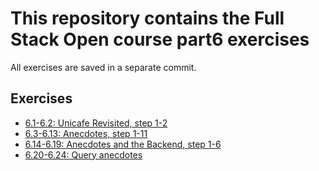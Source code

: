 # This repository contains the Full Stack Open course part6 exercises

All exercises are saved in a separate commit.

## Exercises

- [6.1-6.2: Unicafe Revisited, step 1-2](./unicafe-redux/)
- [6.3-6.13: Anecdotes, step 1-11](./redux-anecdotes/)
- [6.14-6.19: Anecdotes and the Backend, step 1-6](./redux-anecdotes/)
- [6.20-6.24: Query anecdotes](./query-anecdotes/)
